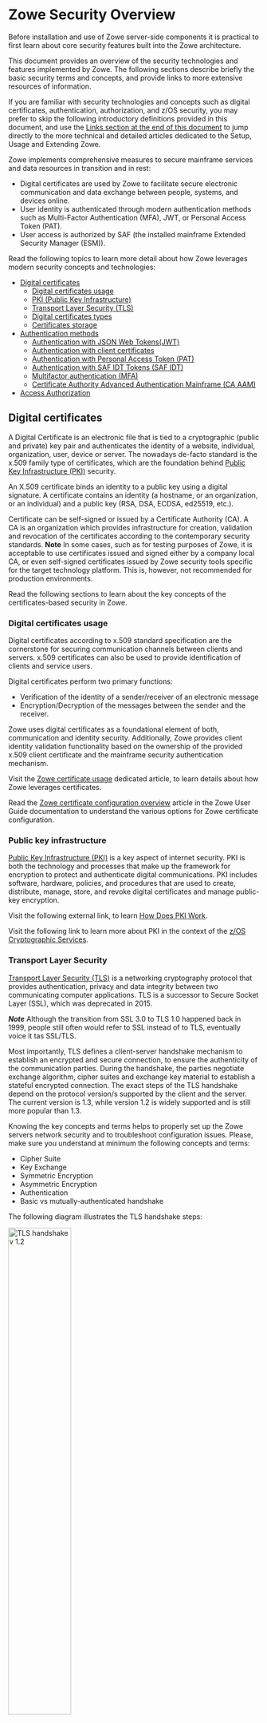 # Zowe Security Overview
<!-- #NOTE: This article is not about certificates configuration. 
It is placed in the Getting Started Top-Level section and is intended to provide a high-level overview of the security concepts
implemented by Zowe, particularly focuses on certificates and their usage.

#TODO: Consider splitting the document to separate the certificates overview into a separate document 
while keeping the zowe-secure-setup as a security overview, kinda security related table of contents.  
-->

Before installation and use of Zowe server-side components it is practical to first learn about core security features built into the Zowe architecture.

This document provides an overview of the security technologies and features implemented by Zowe. The following sections describe briefly the basic security terms and concepts, and provide links to more extensive resources of information. 

If you are familiar with security technologies and concepts such as digital certificates, authentication, authorization, and z/OS security, 
you may prefer to skip the following introductory definitions provided in this document, and use the [Links section at the end of this document](#links) to jump directly to the more technical and detailed articles dedicated to the Setup, Usage and Extending Zowe. 

Zowe implements comprehensive measures to secure mainframe services and data resources in transition and in rest:

  - Digital certificates are used by Zowe to facilitate secure electronic communication and data exchange between people, systems, and devices online.
  - User identity is authenticated through modern authentication methods such as Multi-Factor Authentication (MFA), JWT, or Personal Access Token (PAT).
  - User access is authorized by SAF (the installed mainframe Extended Security Manager (ESM)).

Read the following topics to learn more detail about how Zowe leverages modern security concepts and technologies:

- [Digital certificates](#digital-certificates)
  - [Digital certificates usage](#digital-certificates-usage)
  - [PKI (Public Key Infrastructure)](#public-key-infrastructure)
  - [Transport Layer Security (TLS)](#transport-layer-security)
  - [Digital certificates types](#digital-certificates-types)
  - [Certificates storage](#certificates-storage)
- [Authentication methods](#authentication-methods)
  - [Authentication with JSON Web Tokens(JWT)](#authentication-with-json-web-tokensjwt)
  - [Authentication with client certificates](#authentication-with-client-certificates)
  - [Authentication with Personal Access Token (PAT)](#authentication-with-personal-access-token-pat)
  - [Authentication with SAF IDT Tokens (SAF IDT)](#authentication-with-saf-identity-tokens)
  - [Multifactor authentication (MFA)](#multi-factor-authentication-mfa)
  - [Certificate Authority Advanced Authentication Mainframe (CA AAM)](#certificate-authority-advanced-authentication-mainframe-ca-aam)
- [Access Authorization](#access-authorization)

## Digital certificates
A Digital Certificate is an electronic file that is tied to a cryptographic (public and private) key pair and authenticates the identity of a website, individual, organization, user, device or server.
The nowadays de-facto standard is the x.509 family type of certificates, which are the foundation behind [Public Key Infrastructure (PKI)](#public-key-infrastructure) security. 

An X.509 certificate binds an identity to a public key using a digital signature. 
A certificate contains an identity (a hostname, or an organization, or an individual) and a public key (RSA, DSA, ECDSA, ed25519, etc.).

Certificate can be self-signed or issued by a Certificate Authority (CA). A CA is an organization which provides infrastructure for creation, validation and revocation of the certificates according to the contemporary security standards.
**Note** In some cases, such as for testing purposes of Zowe, it is acceptable to use certificates issued and signed either by a company local CA, or even self-signed certificates issued by Zowe security tools specific for the target technology platform.
This is, however, not recommended for production environments.

Read the following sections to learn about the key concepts of the certificates-based security in Zowe.  

### Digital certificates usage

Digital certificates according to x.509 standard specification are the cornerstone for securing communication channels between clients and servers.
x.509 certificates can also be used to provide identification of clients and service users.

Digital certificates perform two primary functions:
- Verification of the identity of a sender/receiver of an electronic message
- Encryption/Decryption of the messages between the sender and the receiver.

Zowe uses digital certificates as a foundational element of both, communication and identity security. 
Additionally, Zowe provides client identity validation functionality based on the ownership of the provided x.509 client certificate and the mainframe security authentication mechanism.

Visit the [Zowe certificate usage](../user-guide/use-certificates.md) dedicated article, to learn details about how Zowe leverages certificates.

Read the [Zowe certificate configuration overview](../user-guide/configure-certificates.md) article in the Zowe User Guide documentation to understand the various options for Zowe certificate configuration.

### Public key infrastructure
[Public Key Infrastructure (PKI)](https://en.wikipedia.org/wiki/Public_key_infrastructure) is a key aspect of internet security. PKI is both the technology and processes that make up the framework for encryption to protect and authenticate digital communications.
PKI includes software, hardware, policies, and procedures that are used to create, distribute, manage, store, and revoke digital certificates and manage public-key encryption.

Visit the following external link, to learn [How Does PKI Work](https://www.keyfactor.com/education-center/what-is-pki/#section2).

Visit the following link to learn more about PKI in the context of the [z/OS Cryptographic Services](https://www.ibm.com/docs/en/zos/2.3.0?topic=planning-introducing-pki-services). 

### Transport Layer Security
[Transport Layer Security (TLS)](https://en.wikipedia.org/wiki/Transport_Layer_Security) is a networking cryptography protocol that provides authentication, privacy and data integrity between two communicating computer applications.
TLS is a successor to Secure Socket Layer (SSL), which was deprecated in 2015. 

***Note*** Although the transition from SSL 3.0 to TLS 1.0 happened back in 1999, people still often would refer to SSL instead of to TLS, eventually voice it tas SSL/TLS.  

Most importantly, TLS defines a client-server handshake mechanism to establish an encrypted and secure connection, to ensure the authenticity of the communication parties. 
During the handshake, the parties negotiate exchange algorithm, cipher suites and exchange key material to establish a stateful encrypted connection. 
The exact steps of the TLS handshake depend on the protocol version/s supported by the client and the server. 
The current version is 1.3, while version 1.2 is widely supported and is still more popular than 1.3. 

Knowing the key concepts and terms helps to properly set up the Zowe servers network security and to troubleshoot configuration issues. 
Please, make sure you understand at minimum the following concepts and terms:
  - Cipher Suite
  - Key Exchange
  - Symmetric Encryption
  - Asymmetric Encryption
  - Authentication
  - Basic vs mutually-authenticated handshake


The following diagram illustrates the TLS handshake steps:

<!-- ![TLS handshake v 1.2](../images/certificates/ssl-handshake-10-steps.png) -->
<img src="../images/certificates/ssl-handshake-10-steps.png" width="50%" height="50%" alt="TLS handshake v 1.2"/>

<img src="../images/certificates/Full_TLS_1.2_Handshake.svg" width="50%" height="50%" alt="TLS handshake v 1.2"/>

<img src="../images/certificates/TLC-Handshake_Diagram.png" width="50%" height="50%" alt="TLS handshake v 1.2"/>

<img src="../images/certificates/tls-handshake-textual.webp" width="50%" height="50%" alt="TLS handshake v 1.2"/>

Zowe doesn't compromise on security and strictly relies on the Transport Layer Security (TLS) to secure the  communication channels between its components, 
as well as between client application and Zowe server components.

For more information, see the [TLS requirements in Zowe API ML requirements](../extend/extend-apiml/zowe-api-mediation-layer-security-overview#zowe-api-ml-tls-requirements).

**Note** When installed on a mainframe system, Zowe is able to utilize the AT-TLS implementation if supported by the corresponding z/OS version/installation.

### Digital certificates types
We distinguish several aspects of the PKI artifacts and their usage, that influence the categorization and the decision, which certificate type to use.
Some certificates types are specific for a given technology, while others are generic and applicable across wider spectrum of platforms.


Certificates come in various file formats and can be stored in different [certificates storage](#certificates-storage) types.
Zowe 
The file formats currently used 

Digital X.509 certificates can be issued in various file formats such as PEM, DER, PKCS#7 and PKCS#12. 
PEM and PKCS#7 formats use Base64 ASCII encoding while DER and PKCS#12 use binary encoding.

In general, the choice of certificates format depends on the technologies used for the implementation of the server components and on the certificate storage type. 
For example, Java servers can use JKS and JCEKS keystores, which are specific for the platform 

Zowe supports:
* **file-based PKCS12**  
  PKCS12 certificates are the most general and widely deployed certificate format.
* **z/OS keyring-based keystore (JKS/JCEKS)**  
  JKS/JCEKS certificates are specific types of certificates that depend on the Java environment.

**Note:** Java 9 and higher can also work with PKCS12 certificates.

### Certificates storage

There are two options for the storage of certificates:

* Keystore and Truststore Combination
* SAF Keyrings

#### Keystore and Truststore

Two key concepts to understand storage and verification of certificates are keystores and truststores.

* **Keystores** are used to store certificates and the verification of these certificates.
* **Truststores** are used for the storage of verification.

Zowe supports keystores and truststores that are either z/OS keyrings (when on z/OS) or PKCS12 files. By default, Zowe reads a PKCS12 keystore from `keystore` directory in zowe.yaml. This directory contains a server certificate, the Zowe generated certificate authority, and a `truststore` which holds intermediate certificates of servers that Zowe communicates with (for example z/OSMF).

* **Keystores**  
  Zowe can use PKCS12 certificates stored in USS to encrypt TLS communication between Zowe clients and Zowe z/OS servers, as well as intra z/OS Zowe server to Zowe server communication. Zowe uses a `keystore` directory to contain its external certificate, and a `truststore` directory to hold the public keys of servers which Zowe communicates with (for example z/OSMF).

* **Truststores**  
  Truststore are essential to provide secure communication with external services. The truststore serves as a secure repository for storing certificates and trust anchors. In the context of Zowe, the truststore establishes the trust relationships with external services as well as manages the relationship between Zowe's components and the certificates presented by the external services.

  In addition to utilizing the intra-address space of certificates, Zowe incorporates external services on z/OS to enhance the encryption of messages transmitted between its servers. These external services, such as z/OSMF or Zowe conformant extensions, have registered themselves with the API Mediation Layer.

  The API Mediation Layer, acting as an intermediary, validates these certificates. When the API ML receives a certificate from an external service, it examines each certificate in the certificate chain and compares it to the certificates in the truststore.

  By leveraging the truststore, Zowe ensures that only trusted and authorized external services can establish communication with its servers.

#### SAF Keyring

An alternative to certificate storage with keystores and trustores is to use a SAF Keyring. Use of a SAF Keyring is more secure than PKCS12 files. This SAF keyring method also makes it possible to import existing certificate or generate new certificates with Top Secret, ACF2, and RACF.

For details about SAF Keyring, see the documentation [API ML SAF Keyring](../extend/extend-apiml/certificate-management-in-zowe-apiml.md) in the article **Certificate management in Zowe API Mediation Layer**.
## Authentication methods

The API Mediation Layer provides multiple methods which clients can use to authenticate.

* [Authentication with JSON Web Tokens(JWT)](#authentication-with-json-web-tokensjwt)
* [Authentication with client certificates](#authentication-with-client-certificates)
* [Authentication with Personal Access Token (PAT)](#authentication-with-personal-access-token-pat)
* [Authentication with SAF Identity Tokens](#authentication-with-saf-identity-tokens)
* [Multi-factor authentication (MFA)](#multi-factor-authentication-mfa)
* [Certificate Authority Advanced Authentication Mainframe (CA AAM)](#certificate-authority-advanced-authentication-mainframe-ca-aam)
### Authentication with JSON Web Tokens(JWT)

When the user successfully authenticates with the API ML, the client receives a JWT token in exchange. This token can be used by the client to access REST services behind the API ML Gateway and also for subsequent user authentication. The access JWT Token is signed with the private key that is configured in the Zowe Identity Provider's certificate store, be it keystore or keyring.

To utilize [Single-Sign-On (SSO)](../user-guide/systemrequirements-zos#single-sign-on-sso), the Zowe API ML client needs to provide an access token to API services in the form of the cookie `apimlAuthenticationToken`, or in the `Authorization: Bearer` HTTP header as described [here](https://github.com/zowe/sample-spring-boot-api-service/blob/master/zowe-rest-api-sample-spring/docs/api-client-authentication.md#authenticated-request).

- Validation:
  - Use the Gateway query endpoint to validate the token and retrieve the information associated with the token.
  - Use JWKS to validate.

- JWT token issuers
  - API ML - SAF, zOSMF LTPA (Lightweight Third-Party Authentication)
  - zOSMF - zOSMF JWT

Encoded JWT example:

```
eyJhbGciOiJIUzI1NiIsInR5cCI6IkpXVCJ9.eyJzdWIiOiIxMjM0NTY3ODkwIiwibmFtZSI6IkpvaG4gRG9lIiwiaWF0IjoxNTE2MjM5MDIyfQ.SflKxwRJSMeKKF2QT4fwpMeJf36POk6yJV_adQssw5c
```

**Note:** The endpoint is disabled by default.

### Authentication with client certificates

If the keyring or a truststore contains at least one valid certificate authority (CA) other than the CA of the API ML, it is possible to use client certificates issued by this CA to authenticate to the API ML.

It is provided by client during the TLS handshake. And this authentication is performed with the following prerequisites:

- The authentication scheme is `x509` standard.
- Certificate Authority (CA) must be trusted by Zowe.
- Extended Key Usage (EKU) should contain a Client Authentication entry.
- The certificate is connected to mainframe identity.

For details, see the [Authentication for API ML services documentation](../extend/extend-apiml/authentication-for-apiml-services#authentication-parameters).

### Authentication with Personal Access Token (PAT)

A Personal Access Token (PAT) is a specific scoped JWT with configurable validity duration. PAT authentication method is an alternative to using client certificate for authentication. It is disabled by default. To enable this functionality, see [the configuration documentation](../user-guide/api-mediation/api-gateway-configuration#personal-access-token ).

**Benefits**

- Long-lived. The maximum validity is 90 days.
- Scoped. Users are required to provide a scope. It is only valid for the specified services.
- Secure. If a security breech is suspected, the security administrator can invalidate all the tokens based on criteria as established by rules.

For more information about PAT, see [the Personal Access Token documentation](../user-guide/api-mediation/api-mediation-personal-access-token).

### Authentication with SAF Identity Tokens

The SAF Authentication Provider allows the API Gateway to authenticate the user directly with the z/OS SAF provider that is installed on the system.

The SAF IDT token is signed in JWT format and can be consumed by southbound services.

SAF IDT is issued for specified `APPLID` and is valid for up to 24 hours. The SAF IDT is not returned to the clients. They receive an API ML-generated JWT access token instead, which is internally mapped to the corresponding SAF IDT.

For more information about configuring the token, see the [Configure signed SAF Identity tokens (IDT) documentation](../user-guide/configure-zos-system#configure-signed-saf-identity-tokens-idt).

**Validation**

- API ML REST endpoint is used.
- The security administrator can configure an IDTDATA class profile to control how certain fields in an IDT are generated and how a specified IDT is validated in `RACROUTE REQUEST=VERIFY`. For details, see the ***Signed and Unsigned Identity Tokens*** and ***IDT Configuration*** subsections in [z/OS Security Server RACROUTE Macro Reference](https://www.ibm.com/docs/en/zos/2.4.0?topic=reference-activating-using-idta-parameter-in-racroute-requestverify).

### Multi-factor authentication (MFA)

Multi-factor authentication is provided by third-party products which Zowe is compatible with. The following are known to work:

- [CA Advanced Authentication Mainframe](https://techdocs.broadcom.com/us/en/ca-mainframe-software/security/ca-advanced-authentication-mainframe/2-0.html)
- [IBM Z Multi-Factor Authentication](https://www.ibm.com/products/ibm-multifactor-authentication-for-zos).

For details about multi-fator authentication, see [the MFA documentation here](../user-guide/mvd-configuration#multi-factor-authentication-configuration).

### Certificate Authority Advanced Authentication Mainframe (CA AAM)

To add dynamic element to the authentication, you can configure the Certificate Authority Advanced Authentication Mainframe to enable multi-factor authentication. For details about CA AAM, see [the documentation](https://techdocs.broadcom.com/us/en/ca-mainframe-software/security/ca-advanced-authentication-mainframe/2-0.html).

**Note:** Make sure that SSO is configured before you use MFA in Zowe.

**Prerequisite**

To support the multi-factor authentication, it is necessary to apply z/OSMF APAR [PH39582](https://www.ibm.com/support/pages/apar/PH39582).

**Limitations**

- Next token mode isn’t supported. But there is a workaround using TN3270.
- New PIN Mode isn’t supported.

## Access Authorization

The API ML can check for the authorization of the user on certain endpoints. Access to a SAF resource is checked with External Security Manager (ESM).

### SAF resource check

To verify the ownership of the SAF resource, you can use the following available providers:

- `native`(*default*) - on-platform
- `endpoint` - off-platform

**Example of a protected service**

`GET /gateway/{serviceId}/`

For detailed information, see the [SAF resource checking documentation](../user-guide/api-mediation/api-gateway-configuration#saf-resource-checking).


# Links
Visit the following links to learn About the: 
- [Varios certificates configuration scenarios](../user-guide/api-mediation/certificate-configuration-scenarios).
- [Generate certificates for Zowe servers](../user-guide/generate-certificates)
- [Import certificates](../user-guide/import-certificates)
- [Configure Zowe to use certificates](../user-guide/configure-certificates)